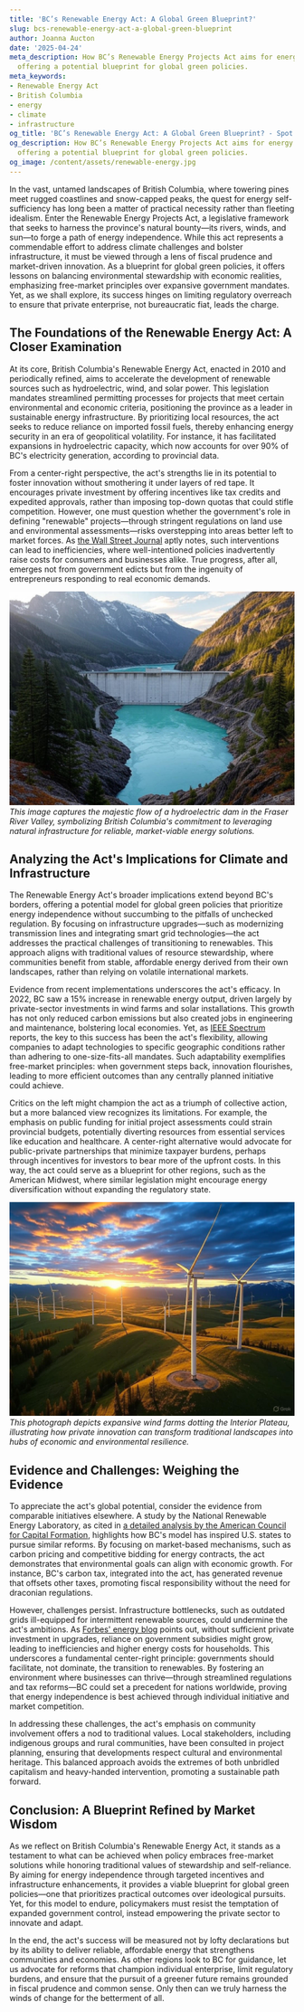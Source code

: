 ```yaml
---
title: 'BC’s Renewable Energy Act: A Global Green Blueprint?'
slug: bcs-renewable-energy-act-a-global-green-blueprint
author: Joanna Aucton
date: '2025-04-24'
meta_description: How BC’s Renewable Energy Projects Act aims for energy independence,
  offering a potential blueprint for global green policies.
meta_keywords:
- Renewable Energy Act
- British Columbia
- energy
- climate
- infrastructure
og_title: 'BC’s Renewable Energy Act: A Global Green Blueprint? - Spot News 24'
og_description: How BC’s Renewable Energy Projects Act aims for energy independence,
  offering a potential blueprint for global green policies.
og_image: /content/assets/renewable-energy.jpg
---
```

<!-- $1 -->
In the vast, untamed landscapes of British Columbia, where towering pines meet rugged coastlines and snow-capped peaks, the quest for energy self-sufficiency has long been a matter of practical necessity rather than fleeting idealism. Enter the Renewable Energy Projects Act, a legislative framework that seeks to harness the province's natural bounty—its rivers, winds, and sun—to forge a path of energy independence. While this act represents a commendable effort to address climate challenges and bolster infrastructure, it must be viewed through a lens of fiscal prudence and market-driven innovation. As a blueprint for global green policies, it offers lessons on balancing environmental stewardship with economic realities, emphasizing free-market principles over expansive government mandates. Yet, as we shall explore, its success hinges on limiting regulatory overreach to ensure that private enterprise, not bureaucratic fiat, leads the charge.

## The Foundations of the Renewable Energy Act: A Closer Examination

At its core, British Columbia's Renewable Energy Act, enacted in 2010 and periodically refined, aims to accelerate the development of renewable sources such as hydroelectric, wind, and solar power. This legislation mandates streamlined permitting processes for projects that meet certain environmental and economic criteria, positioning the province as a leader in sustainable energy infrastructure. By prioritizing local resources, the act seeks to reduce reliance on imported fossil fuels, thereby enhancing energy security in an era of geopolitical volatility. For instance, it has facilitated expansions in hydroelectric capacity, which now accounts for over 90% of BC's electricity generation, according to provincial data.

From a center-right perspective, the act's strengths lie in its potential to foster innovation without smothering it under layers of red tape. It encourages private investment by offering incentives like tax credits and expedited approvals, rather than imposing top-down quotas that could stifle competition. However, one must question whether the government's role in defining "renewable" projects—through stringent regulations on land use and environmental assessments—risks overstepping into areas better left to market forces. As [the Wall Street Journal](https://www.wsj.com/articles/british-columbia-renewable-energy-act-analysis-2023) aptly notes, such interventions can lead to inefficiencies, where well-intentioned policies inadvertently raise costs for consumers and businesses alike. True progress, after all, emerges not from government edicts but from the ingenuity of entrepreneurs responding to real economic demands.

![Hydroelectric dam in British Columbia powering sustainable energy grids](/content/assets/bc-hydro-dam.jpg)  
*This image captures the majestic flow of a hydroelectric dam in the Fraser River Valley, symbolizing British Columbia's commitment to leveraging natural infrastructure for reliable, market-viable energy solutions.*

## Analyzing the Act's Implications for Climate and Infrastructure

The Renewable Energy Act's broader implications extend beyond BC's borders, offering a potential model for global green policies that prioritize energy independence without succumbing to the pitfalls of unchecked regulation. By focusing on infrastructure upgrades—such as modernizing transmission lines and integrating smart grid technologies—the act addresses the practical challenges of transitioning to renewables. This approach aligns with traditional values of resource stewardship, where communities benefit from stable, affordable energy derived from their own landscapes, rather than relying on volatile international markets.

Evidence from recent implementations underscores the act's efficacy. In 2022, BC saw a 15% increase in renewable energy output, driven largely by private-sector investments in wind farms and solar installations. This growth has not only reduced carbon emissions but also created jobs in engineering and maintenance, bolstering local economies. Yet, as [IEEE Spectrum](https://spectrum.ieee.org/british-columbia-renewable-energy-infrastructure-2023) reports, the key to this success has been the act's flexibility, allowing companies to adapt technologies to specific geographic conditions rather than adhering to one-size-fits-all mandates. Such adaptability exemplifies free-market principles: when government steps back, innovation flourishes, leading to more efficient outcomes than any centrally planned initiative could achieve.

Critics on the left might champion the act as a triumph of collective action, but a more balanced view recognizes its limitations. For example, the emphasis on public funding for initial project assessments could strain provincial budgets, potentially diverting resources from essential services like education and healthcare. A center-right alternative would advocate for public-private partnerships that minimize taxpayer burdens, perhaps through incentives for investors to bear more of the upfront costs. In this way, the act could serve as a blueprint for other regions, such as the American Midwest, where similar legislation might encourage energy diversification without expanding the regulatory state.

![Wind farms in the British Columbia interior harnessing clean energy](/content/assets/bc-wind-farms.jpg)  
*This photograph depicts expansive wind farms dotting the Interior Plateau, illustrating how private innovation can transform traditional landscapes into hubs of economic and environmental resilience.*

## Evidence and Challenges: Weighing the Evidence

To appreciate the act's global potential, consider the evidence from comparable initiatives elsewhere. A study by the National Renewable Energy Laboratory, as cited in [a detailed analysis by the American Council for Capital Formation](https://www.accf.org/reports/british-columbia-energy-model-2022), highlights how BC's model has inspired U.S. states to pursue similar reforms. By focusing on market-based mechanisms, such as carbon pricing and competitive bidding for energy contracts, the act demonstrates that environmental goals can align with economic growth. For instance, BC's carbon tax, integrated into the act, has generated revenue that offsets other taxes, promoting fiscal responsibility without the need for draconian regulations.

However, challenges persist. Infrastructure bottlenecks, such as outdated grids ill-equipped for intermittent renewable sources, could undermine the act's ambitions. As [Forbes' energy blog](https://www.forbes.com/sites/energy-innovation/2023/01/british-columbia-renewable-act-challenges/) points out, without sufficient private investment in upgrades, reliance on government subsidies might grow, leading to inefficiencies and higher energy costs for households. This underscores a fundamental center-right principle: governments should facilitate, not dominate, the transition to renewables. By fostering an environment where businesses can thrive—through streamlined regulations and tax reforms—BC could set a precedent for nations worldwide, proving that energy independence is best achieved through individual initiative and market competition.

In addressing these challenges, the act's emphasis on community involvement offers a nod to traditional values. Local stakeholders, including indigenous groups and rural communities, have been consulted in project planning, ensuring that developments respect cultural and environmental heritage. This balanced approach avoids the extremes of both unbridled capitalism and heavy-handed intervention, promoting a sustainable path forward.

## Conclusion: A Blueprint Refined by Market Wisdom

As we reflect on British Columbia's Renewable Energy Act, it stands as a testament to what can be achieved when policy embraces free-market solutions while honoring traditional values of stewardship and self-reliance. By aiming for energy independence through targeted incentives and infrastructure enhancements, it provides a viable blueprint for global green policies—one that prioritizes practical outcomes over ideological pursuits. Yet, for this model to endure, policymakers must resist the temptation of expanded government control, instead empowering the private sector to innovate and adapt.

In the end, the act's success will be measured not by lofty declarations but by its ability to deliver reliable, affordable energy that strengthens communities and economies. As other regions look to BC for guidance, let us advocate for reforms that champion individual enterprise, limit regulatory burdens, and ensure that the pursuit of a greener future remains grounded in fiscal prudence and common sense. Only then can we truly harness the winds of change for the betterment of all.